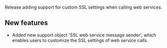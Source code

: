 Release adding support for custom SSL settings when calling web services.
## New features
- Added new support object 'SSL web service message sender', which enables users to customize the SSL settings of web service calls.
